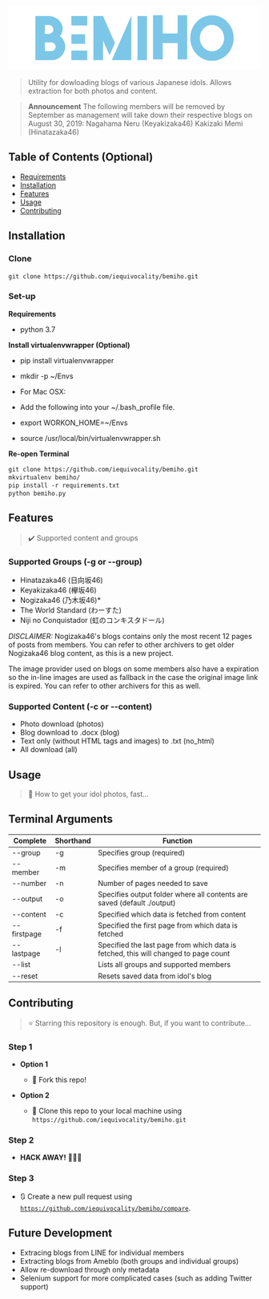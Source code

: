 ![alt text](logo.png)
> Utility for dowloading blogs of various Japanese idols. Allows extraction for both photos and content.

> **Announcement**
> The following members will be removed by September as management
> will take down their respective blogs on August 30, 2019:
>       Nagahama Neru (Keyakizaka46)
>       Kakizaki Memi (Hinatazaka46)

## Table of Contents (Optional)

- [Requirements](#requirements)
- [Installation](#installation)
- [Features](#features)
- [Usage](#usage)
- [Contributing](#contributing)

## Installation

### Clone

```shell
git clone https://github.com/iequivocality/bemiho.git
```

### Set-up

**Requirements**
- python 3.7

**Install virtualenvwrapper (Optional)**
- pip install virtualenvwrapper
- mkdir -p ~/Envs

- For Mac OSX:
- Add the following into your ~/.bash_profile file.
- export WORKON_HOME=~/Envs
- source /usr/local/bin/virtualenvwrapper.sh

**Re-open Terminal**
```shell
git clone https://github.com/iequivocality/bemiho.git
mkvirtualenv bemiho/
pip install -r requirements.txt
python bemiho.py
```

## Features
> ✔️ Supported content and groups

### Supported Groups (-g or --group)
- Hinatazaka46 (日向坂46)
- Keyakizaka46 (欅坂46)
- Nogizaka46 (乃木坂46)*
- The World Standard (わーすた)
- Niji no Conquistador (虹のコンキスタドール)

*DISCLAIMER:* Nogizaka46's blogs contains only the most recent 12 pages of posts from members.
You can refer to other archivers to get older Nogizaka46 blog content, as this is a new project.

The image provider used on blogs on some members also have a expiration so the in-line images
are used as fallback in the case the original image link is expired. You can refer to other
archivers for this as well.

### Supported Content (-c or --content)
- Photo download (photos)
- Blog download to .docx (blog)
- Text only (without HTML tags and images) to .txt (no_html)
- All download (all)

## Usage
> 💎 How to get your idol photos, fast...

## Terminal Arguments

| Complete    | Shorthand | Function   |
| ----------- | --------- | ----- |
| --group     | -g        | Specifies group (required) |
| --member    | -m        | Specifies member of a group (required) |
| --number    | -n        | Number of pages needed to save |
| --output    | -o        | Specifies output folder where all contents are saved (default ./output) |
| --content   | -c        | Specified which data is fetched from content |
| --firstpage | -f        | Specified the first page from which data is fetched |
| --lastpage  | -l        | Specified the last page from which data is fetched, this will changed to page count |
| --list      |           | Lists all groups and supported members |
| --reset     |           | Resets saved data from idol's blog |

## Contributing
> ⭐️ Starring this repository is enough. But, if you want to contribute...

### Step 1

- **Option 1**
    - 🍴 Fork this repo!

- **Option 2**
    - 👯 Clone this repo to your local machine using `https://github.com/iequivocality/bemiho.git`

### Step 2

- **HACK AWAY!** 🔨🔨🔨

### Step 3

- 🔃 Create a new pull request using <a href="https://github.com/iequivocality/bemiho/compare" target="_blank">`https://github.com/iequivocality/bemiho/compare`</a>.

## Future Development
- Extracing blogs from LINE for individual members
- Extracting blogs from Ameblo (both groups and individual groups)
- Allow re-download through only metadata
- Selenium support for more complicated cases (such as adding Twitter support)

